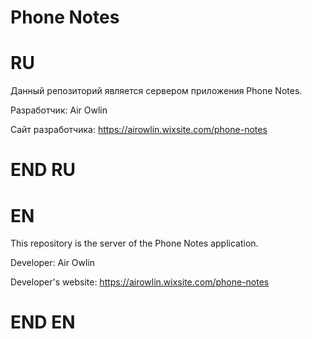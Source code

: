 # Phone Notes
# RU
Данный репозиторий является сервером приложения Phone Notes.

Разработчик: Air Owlin

Сайт разработчика: https://airowlin.wixsite.com/phone-notes
# END RU



# EN
This repository is the server of the Phone Notes application.

Developer: Air Owlin

Developer's website: https://airowlin.wixsite.com/phone-notes
# END EN
